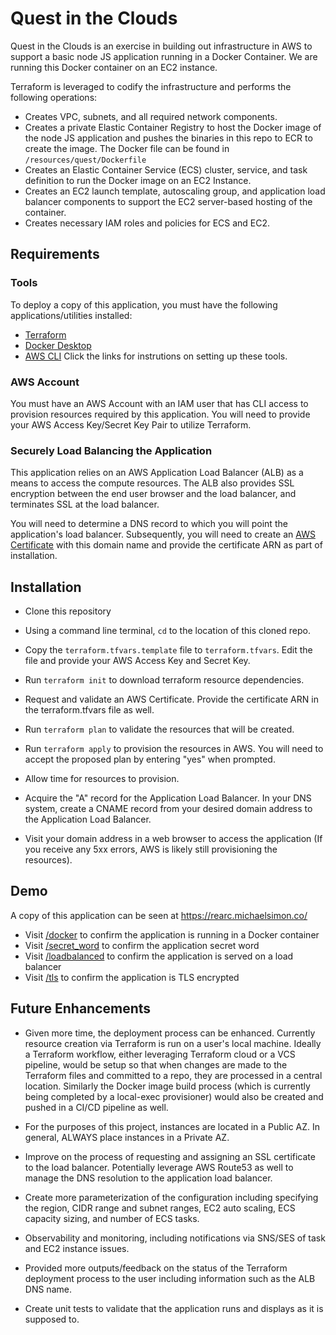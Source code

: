 # Quest in the Clouds

Quest in the Clouds is an exercise in building out infrastructure in AWS to support a basic node JS application running in a Docker Container. We are running this Docker container on an EC2 instance.

Terraform is leveraged to codify the infrastructure and performs the following operations:
* Creates VPC, subnets, and all required network components.
* Creates a private Elastic Container Registry to host the Docker image of the node JS application and pushes the binaries in this repo to ECR to create the image. The Docker file can be found in `/resources/quest/Dockerfile`
* Creates an Elastic Container Service (ECS) cluster, service, and task definition to run the Docker image on an EC2 Instance.
* Creates an EC2 launch template, autoscaling group, and application load balancer components to support the EC2 server-based hosting of the container.
* Creates necessary IAM roles and policies for ECS and EC2.

## Requirements
### Tools
To deploy a copy of this application, you must have the following applications/utilities installed:
- [Terraform](https://www.terraform.io/downloads)
- [Docker Desktop](https://www.docker.com/get-started/)
- [AWS CLI](https://docs.aws.amazon.com/cli/latest/userguide/getting-started-install.html)
Click the links for instrutions on setting up these tools.

### AWS Account
You must have an AWS Account with an IAM user that has CLI access to provision resources required by this application. You will need to provide your AWS Access Key/Secret Key Pair to utilize Terraform.

### Securely Load Balancing the Application
This application relies on an AWS Application Load Balancer (ALB) as a means to access the compute resources. The ALB also provides SSL encryption between the end user browser and the load balancer, and terminates SSL at the load balancer.

You will need to determine a DNS record to which you will point the application's load balancer. 
Subsequently, you will need to create an [AWS Certificate](https://docs.aws.amazon.com/acm/latest/userguide/gs-acm-request-public.html) with this domain name and provide the certificate ARN as part of installation.

## Installation

- Clone this repository

- Using a command line terminal, `cd` to the location of this cloned repo.
 
- Copy the `terraform.tfvars.template` file  to `terraform.tfvars`. Edit the file and provide your AWS Access Key and Secret Key.

- Run `terraform init` to download terraform resource dependencies.

- Request and validate an AWS Certificate. Provide the certificate ARN in the terraform.tfvars file as well.

- Run `terraform plan` to validate the resources that will be created.

- Run `terraform apply` to provision the resources in AWS. You will need to accept the proposed plan by entering "yes" when prompted.

- Allow time for resources to provision.

- Acquire the "A" record for the Application Load Balancer. In your DNS system, create a CNAME record from your desired domain address to the Application Load Balancer.

- Visit your domain address in a web browser to access the application (If you receive any 5xx errors, AWS is likely still provisioning the resources).

## Demo
A copy of this application can be seen at https://rearc.michaelsimon.co/
* Visit [/docker](https://rearc.michaelsimon.co/docker) to confirm the application is running in a Docker container
* Visit [/secret_word](https://rearc.michaelsimon.co/secret_word) to confirm the application secret word
* Visit [/loadbalanced](https://rearc.michaelsimon.co/loadbalanced) to confirm the application is served on a load balancer
* Visit [/tls](https://rearc.michaelsimon.co/tls) to confirm the application is TLS encrypted

## Future Enhancements
* Given more time, the deployment process can be enhanced. Currently resource creation via Terraform is run on a user's local machine. Ideally a Terraform workflow, either leveraging Terraform cloud or a VCS pipeline, would be setup so that when changes are made to the Terraform files and committed to a repo, they are processed in a central location. Similarly the Docker image build process (which is currently being completed by a local-exec provisioner) would also be created and pushed in a CI/CD pipeline as well.

* For the purposes of this project, instances are located in a Public AZ. In general, ALWAYS place instances in a Private AZ.

* Improve on the process of requesting and assigning an SSL certificate to the load balancer. Potentially leverage AWS Route53 as well to manage the DNS resolution to the application load balancer.

* Create more parameterization of the configuration including specifying the region, CIDR range and subnet ranges, EC2 auto scaling, ECS capacity sizing, and number of ECS tasks.

* Observability and monitoring, including notifications via SNS/SES of task and EC2 instance issues.

* Provided more outputs/feedback on the status of the Terraform deployment process to the user including information such as the ALB DNS name.

* Create unit tests to validate that the application runs and displays as it is supposed to.